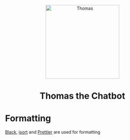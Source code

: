 <div align="center">
    <img src="https://i.imgur.com/1qHopDH.png" alt="Thomas" width="240" height="240">
    <h1>Thomas the Chatbot</h1>
</div>

# Formatting

[Black](https://github.com/psf/black), [isort](https://github.com/PyCQA/isort) and [Prettier](https://prettier.io/) are used for formatting
